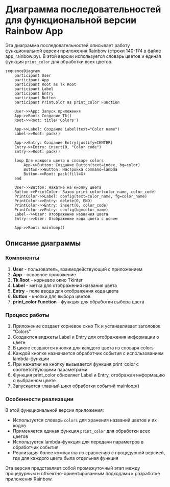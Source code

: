 # Диаграмма последовательностей для функциональной версии Rainbow App

Эта диаграмма последовательностей описывает работу функциональной версии приложения Rainbow (строки 140-174 в файле app_rainbow.py). В этой версии используется словарь цветов и единая функция `print_color` для обработки всех цветов.

```mermaid
sequenceDiagram
    participant User
    participant App
    participant Root as Tk Root
    participant Label
    participant Entry
    participant Button
    participant PrintColor as print_color Function
    
    User->>App: Запуск приложения
    App->>Root: Создание Tk()
    Root->>Root: title('Colors')
    
    App->>Label: Создание Label(text="Color name")
    Label->>Root: pack()
    
    App->>Entry: Создание Entry(justify=CENTER)
    Entry->>Entry: insert(0, "Color code")
    Entry->>Root: pack()
    
    loop Для каждого цвета в словаре colors
        App->>Button: Создание Button(text=index, bg=color)
        Button->>Button: Настройка command=lambda
        Button->>Root: pack(fill=X)
    end
    
    User->>Button: Нажатие на кнопку цвета
    Button->>PrintColor: Вызов print_color(color_name, color_code)
    PrintColor->>Label: config(text=color_name, fg=color_name)
    PrintColor->>Entry: delete(0, END)
    PrintColor->>Entry: insert(0, color_code)
    PrintColor->>Entry: config(bg=color_name)
    Label-->>User: Отображение названия цвета
    Entry-->>User: Отображение кода цвета с фоном
    
    App->>Root: mainloop()
```

## Описание диаграммы

### Компоненты

1. **User** - пользователь, взаимодействующий с приложением
2. **App** - основное приложение
3. **Tk Root** - корневое окно Tkinter
4. **Label** - метка для отображения названия цвета
5. **Entry** - поле ввода для отображения кода цвета
6. **Button** - кнопки для выбора цветов
7. **print_color Function** - функция для обработки выбора цвета

### Процесс работы

1. Приложение создает корневое окно Tk и устанавливает заголовок "Colors"
2. Создаются виджеты Label и Entry для отображения информации о цвете
3. В цикле создаются кнопки для каждого цвета из словаря colors
4. Каждой кнопке назначается обработчик события с использованием lambda-функции
5. При нажатии на кнопку вызывается функция print_color с соответствующими параметрами
6. Функция print_color обновляет Label и Entry, отображая информацию о выбранном цвете
7. Запускается главный цикл обработки событий mainloop()

### Особенности реализации

В этой функциональной версии приложения:

- Используется словарь `colors` для хранения названий цветов и их кодов
- Применяется единая функция `print_color` для обработки всех цветов
- Используется lambda-функция для передачи параметров в обработчик события
- Реализация более компактна по сравнению с процедурной версией, где для каждого цвета была отдельная функция

Эта версия представляет собой промежуточный этап между процедурным и объектно-ориентированным подходами к разработке приложения Rainbow.